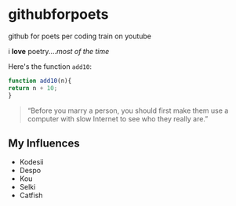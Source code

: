 # githubforpoets
github for poets per coding train on youtube

i **love** poetry....*most of the time*

Here's the function `add10`:

```js
function add10(n){
return n + 10;
}
```
>“Before you marry a person, 
> you should first make them use a computer 
> with slow Internet
> to see who they really are.”


## My Influences

- Kodesii
- Despo
- Kou
- Selki
- Catfish
